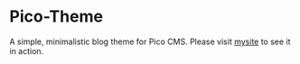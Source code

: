 Pico-Theme
==========

A simple, minimalistic blog theme for Pico CMS.
Please visit [mysite](http://prasadchavan.in) to see it in action.
